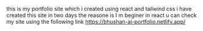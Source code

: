 this is my portfolio site which i created using react and tailwind css i have created this site in two days 
the reasone is I m beginer in react u can check my site using the following link
https://bhushan-ai-portfolio.netlify.app/
